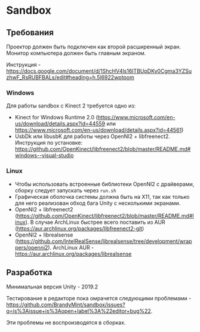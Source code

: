 # Sandbox

## Требования

Проектор должен быть подключен как второй расширенный экран.
Монитор компьютера должен быть главным экраном.

Инструкция - https://docs.google.com/document/d/1ShcHV4ls16ITBUpDKy0Cgma3YZSuzhwF_RsRUBFBALs/edit#heading=h.5l6922wptpom

### Windows

Для работы sandbox с Kinect 2 требуется одно из:
* Kinect for Windows Runtime 2.0 (https://www.microsoft.com/en-us/download/details.aspx?id=44559 или https://www.microsoft.com/en-us/download/details.aspx?id=44561)
* UsbDk или libusbK для работы через OpenNI2 + libfreenect2. Инструкция по установке: https://github.com/OpenKinect/libfreenect2/blob/master/README.md#windows--visual-studio

### Linux

* Чтобы использовать встроенные библиотеки OpenNI2 с драйверами, сборку следует запускать через `run.sh`
* Графическая оболочка системы должна быть на X11, так как только для него реализован обход бага Unity с несколькими экранами.
* OpenNI2 + libfreenect2 (https://github.com/OpenKinect/libfreenect2/blob/master/README.md#linux). В случае ArchLinux быстрее всего поставить из AUR (https://aur.archlinux.org/packages/libfreenect2-git)
* OpenNI2 + librealsense (https://github.com/IntelRealSense/librealsense/tree/development/wrappers/openni2). ArchLinux AUR - https://aur.archlinux.org/packages/librealsense 
     
## Разработка

Минимальная версия Unity - 2019.2

Тестирование в редакторе пока омрачется следующими проблемами - https://github.com/BrandyMint/sandbox/issues?q=is%3Aissue+is%3Aopen+label%3A%22editor+bug%22.

Эти проблемы не воспроизводятся в сборках.
